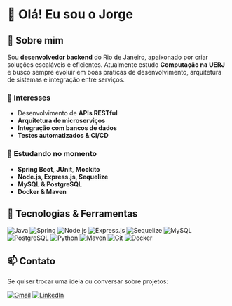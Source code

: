 # 👋 Olá! Eu sou o Jorge

## 🚀 Sobre mim

Sou **desenvolvedor backend** do Rio de Janeiro, apaixonado por criar soluções escaláveis e eficientes.
Atualmente estudo **Computação na UERJ** e busco sempre evoluir em boas práticas de desenvolvimento, arquitetura de sistemas e integração entre serviços.

### 🔭 Interesses

* Desenvolvimento de **APIs RESTful**
* **Arquitetura de microserviços**
* **Integração com bancos de dados**
* **Testes automatizados & CI/CD**

### 🌱 Estudando no momento

* **Spring Boot**, **JUnit**, **Mockito**
* **Node.js, Express.js, Sequelize**
* **MySQL & PostgreSQL**
* **Docker & Maven**

## 💼 Tecnologias & Ferramentas

![Java](https://img.shields.io/badge/Java-ED8B00?style=for-the-badge\&logo=java\&logoColor=white)
![Spring](https://img.shields.io/badge/Spring-6DB33F?style=for-the-badge\&logo=spring\&logoColor=white)
![Node.js](https://img.shields.io/badge/Node.js-339933?style=for-the-badge\&logo=nodedotjs\&logoColor=white)
![Express.js](https://img.shields.io/badge/Express.js-000000?style=for-the-badge\&logo=express\&logoColor=white)
![Sequelize](https://img.shields.io/badge/Sequelize-52B0E7?style=for-the-badge\&logo=sequelize\&logoColor=white)
![MySQL](https://img.shields.io/badge/MySQL-4479A1?style=for-the-badge\&logo=mysql\&logoColor=white)
![PostgreSQL](https://img.shields.io/badge/PostgreSQL-336791?style=for-the-badge\&logo=postgresql\&logoColor=white)
![Python](https://img.shields.io/badge/Python-3776AB?style=for-the-badge\&logo=python\&logoColor=white)
![Maven](https://img.shields.io/badge/Maven-C71A36?style=for-the-badge\&logo=apache-maven\&logoColor=white)
![Git](https://img.shields.io/badge/Git-F05032?style=for-the-badge\&logo=git\&logoColor=white)
![Docker](https://img.shields.io/badge/Docker-2496ED?style=for-the-badge\&logo=docker\&logoColor=white)

## 📫 Contato

Se quiser trocar uma ideia ou conversar sobre projetos:

[![Gmail](https://img.shields.io/badge/-jorge.gdoliveira8@gmail.com-c14438?style=for-the-badge\&logo=Gmail\&logoColor=white)](mailto:jorge.gdoliveira8@gmail.com)
[![LinkedIn](https://img.shields.io/badge/-LinkedIn-blue?style=for-the-badge\&logo=Linkedin\&logoColor=white)](https://www.linkedin.com/in/jorgegdoliveira)
